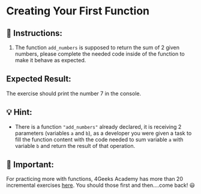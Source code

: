 
#  Creating Your First Function

## 📝 Instructions:

1. The function `add_numbers` is supposed to return the sum of 2 given numbers, please
complete the needed code inside of the function to make it behave as expected.

## Expected Result:

The exercise should print the number 7 in the console.

## 💡 Hint:

+ There is a function `"add_numbers"` already declared, it is receiving 2 parameters
(variables `a` and `b`),  as a developer you were given a task to fill the
function content with the code needed to sum variable `a` with variable `b` and
return the result of that operation.

## :mag_right: Important:

For practicing more with functions, 4Geeks Academy has more than 20 incremental exercises [here](https://github.com/4GeeksAcademy/python-functions-programming-exercises). 
You should those first and then....come back! :smiley: 


